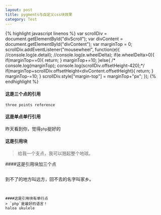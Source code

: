 ```yaml
---
layout: post
title: pygments与自定义css块效果 
category: Test
---
```

{% highlight javascript linenos %}
   var scrollDiv = document.getElementById("divScroll");
  var divContent = document.getElementById("divContent");
  var marginTop = 0;
  scrollDiv.addEventListener("mousewheel", function(e){
    //console.log(e.detail);
    //console.log(e.wheelDelta);
    if(e.wheelDelta>0){
      if(marginTop==0){
        return; 
      }
      marginTop+=10;
    }else{
     /* console.log(marginTop);
      console.log(scrollDiv.offsetHeight-420);*/
      if(marginTop+scrollDiv.offsetHeight<divContent.offsetHeight){
        return;
      }
      marginTop-=10;
    }
    scrollDiv.style["margin-top"] = marginTop+"px";
  });
 {% endhighlight %}
#### 这是三个点的引用
```
three points reference
```  
#### 这是单点单行引用  
昨天看到你，觉得`php`挺好的  
#### 这是引用块  
> 给我一个支点，我可以翘起整个地球。  


####这是引用块加三个点  
> ```
到不了的地方叫远方，回不去的名字叫家乡。
```    


####这是引用块有单行点  
> `php`是最好的语言！  
haloa ukulele



